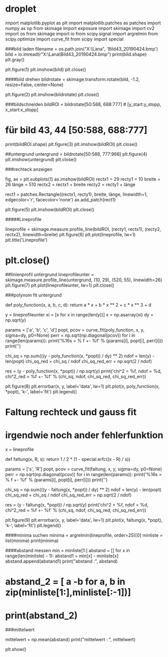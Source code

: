 # droplet

import matplotlib.pyplot as plt
import matplotlib.patches as patches
import numpy as np
from skimage import exposure
import skimage
import cv2
import os
from skimage import io
from scipy.signal import argrelmin
from scipy.optimize import curve_fit
from scipy import special

###bild laden
filename = os.path.join("X:\Lana", 'Bild43_20190424.bmp')
bild = io.imread(r"X:\Lana\Bild43_20190424.bmp")
print(bild.shape)
plt.gray()

plt.figure(1)
plt.imshow(bild)
plt.close()

####bild drehen
bildrotate = skimage.transform.rotate(bild, -1.2, resize=False, center=None)

plt.figure(2)
plt.imshow(bildrotate)
plt.close()

###bildschneiden
bildROI = bildrotate[50:588, 688:777]  # [y_start:y_stopp, x_start:x_stopp]
# für bild 43, 44 [50:588, 688:777]
print(bildROI.shape)
plt.figure(3)
plt.imshow(bildROI)
plt.close()

##untergrund
untergrund = bildrotate[50:588, 777:966]
plt.figure(4)
plt.imshow(untergrund)
plt.close()

###rechteck anzeigen

fig, ax = plt.subplots(1)
ax.imshow(bildROI)
rectx1 = 29
recty1 = 10
breite = 26
länge = 510
rectx2 = rectx1 + breite
recty2 = recty1 + länge

rect1 = patches.Rectangle((rectx1, recty1), breite, länge, linewidth=1, edgecolor='r', facecolor='none')
ax.add_patch(rect1)

plt.figure(5)
plt.imshow(bildROI)
plt.close()

#####Lineprofile

lineprofile = skimage.measure.profile_line(bildROI, (recty1, rectx1), (recty2, rectx2), linewidth=breite)
plt.figure(6)
plt.plot(lineprofile, lw=1)
plt.title('Lineprofile')
# plt.close()

##linienprofil untergrund
lineprofileunter = skimage.measure.profile_line(untergrund, (10, 29), (520, 55), linewidth=26)
plt.figure(7)
plt.plot(lineprofileunter, lw=1)
plt.close()


###polynom fit untergrund

def poly_function(x, a, b, c, d):
    return a * x + b * x ** 2 + c * x ** 3 + d


y = lineprofileunter
xi = [x for x in range(len(y))]
x = np.asarray(xi)
dy = np.sqrt(y)

params = ['a', 'b', 'c', 'd']
popt, pcov = curve_fit(poly_function, x, y, sigma=dy, p0=None)
perr = np.sqrt(np.diagonal(pcov))
for i in range(len(params)):
    print('%16s = % f +- %f' % (params[i], popt[i], perr[i]))
print('')

chi_sq = np.sum(((y - poly_function(x, *popt)) / dy) ** 2)
ndof = len(y) - len(popt)
chi_sq_red = chi_sq / ndof
chi_sq_red_err = np.sqrt(2 / ndof)

res = (y - poly_function(x, *popt)) / np.sqrt(y)
print('chi^2 = %f, ndof = %d, chi^2_red = %f +- %f' % (chi_sq, ndof, chi_sq_red, chi_sq_red_err))

plt.figure(8)
plt.errorbar(x, y, label='data', lw=1)
plt.plot(x, poly_function(x, *popt), 'k-', label='fit')
plt.legend()

# Faltung rechteck und gauss fit

# irgendwie noch ander fehlerfunktion
x = lineprofile


def faltung(x, R, s):
    return 1 / 2 * (1 - special.erfc((x - R) / s))


params = ['s', 'R']
popt, pcov = curve_fit(faltung, x, y, sigma=dy, p0=None)
perr = np.sqrt(np.diagonal(pcov))
for i in range(len(params)):
    print('%16s = % f +- %f' % (params[i], popt[i], perr[i]))
print('')

chi_sq = np.sum(((y - faltung(x, *popt)) / dy) ** 2)
ndof = len(y) - len(popt)
chi_sq_red = chi_sq / ndof
chi_sq_red_err = np.sqrt(2 / ndof)

res = (y - faltung(x, *popt)) / np.sqrt(y)
print('chi^2 = %f, ndof = %d, chi^2_red = %f +- %f' % (chi_sq, ndof, chi_sq_red, chi_sq_red_err))

plt.figure(9)
plt.errorbar(x, y, label='data', lw=1)
plt.plot(x, faltung(x, *popt), 'k-', label='fit')
plt.legend()



####minima suchen
minima = argrelmin(lineprofile, order=25)[0]
minliste = list(minima)
print(minima)

####abstand messen
min = minliste[1:]
abstand = []
for x in range(len(minliste) - 1):
    abstand1 = min[x] - minliste[x]
    abstand.append(abstand1)
print("abstand :", abstand)

# abstand_2 = [ a -b for a, b in zip(minliste[1:],minliste[:-1])]
# print(abstand_2)

###mittelwert

mittelwert = np.mean(abstand)
print("mittelwert : ", mittelwert)

plt.show()

